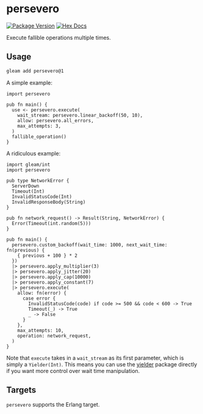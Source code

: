 # persevero

[![Package Version](https://img.shields.io/hexpm/v/persevero)](https://hex.pm/packages/persevero)
[![Hex Docs](https://img.shields.io/badge/hex-docs-ffaff3)](https://hexdocs.pm/persevero/)

Execute fallible operations multiple times.

## Usage

```sh
gleam add persevero@1
```

A simple example:

```gleam
import persevero

pub fn main() {
  use <- persevero.execute(
    wait_stream: persevero.linear_backoff(50, 10),
    allow: persevero.all_errors,
    max_attempts: 3,
  )
  fallible_operation()
}
```

A ridiculous example:

```gleam
import gleam/int
import persevero

pub type NetworkError {
  ServerDown
  Timeout(Int)
  InvalidStatusCode(Int)
  InvalidResponseBody(String)
}

pub fn network_request() -> Result(String, NetworkError) {
  Error(Timeout(int.random(5)))
}

pub fn main() {
  persevero.custom_backoff(wait_time: 1000, next_wait_time: fn(previous) {
    { previous + 100 } * 2
  })
  |> persevero.apply_multiplier(3)
  |> persevero.apply_jitter(20)
  |> persevero.apply_cap(10000)
  |> persevero.apply_constant(7)
  |> persevero.execute(
    allow: fn(error) {
      case error {
        InvalidStatusCode(code) if code >= 500 && code < 600 -> True
        Timeout(_) -> True
        _ -> False
      }
    },
    max_attempts: 10,
    operation: network_request,
  )
}
```

Note that `execute` takes in a `wait_stream` as its first parameter, which is
simply a `Yielder(Int)`. This means you can use the
[yielder](https://hexdocs.pm/gleam_yielder/gleam/yielder.html) package directly
if you want more control over wait time manipulation.

## Targets

`persevero` supports the Erlang target.
